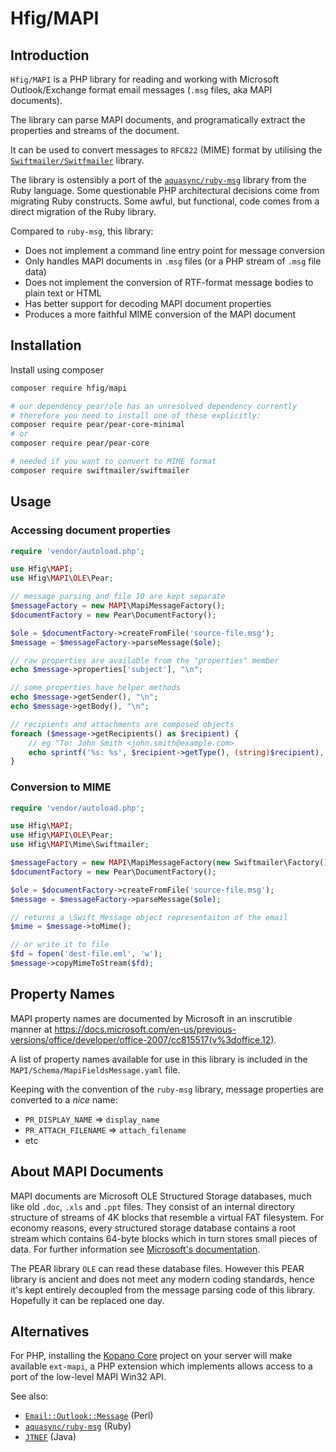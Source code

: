 # Hfig/MAPI

## Introduction
``Hfig/MAPI`` is a PHP library for reading and working with Microsoft Outlook/Exchange format email messages (``.msg`` files, aka MAPI documents).

The library can parse MAPI documents, and programatically extract the properties and streams of the document.

It can be used to convert messages to ``RFC822`` (MIME) format by utilising the [``Swiftmailer/Switfmailer``](https://github.com/swiftmailer/swiftmailer) library.

The library is ostensibly a port of the [``aquasync/ruby-msg``](https://github.com/aquasync/ruby-msg) library from the Ruby language. Some questionable PHP architectural decisions come from migrating Ruby constructs. Some awful, but functional, code comes from a direct migration of the Ruby library.

Compared to ``ruby-msg``, this library:

* Does not implement a command line entry point for message conversion
* Only handles MAPI documents in ``.msg`` files (or a PHP stream of ``.msg`` file data)
* Does not implement the conversion of RTF-format message bodies to plain text or HTML
* Has better support for decoding MAPI document properties
* Produces a more faithful MIME conversion of the MAPI document

## Installation

Install using composer

```sh
composer require hfig/mapi

# our dependency pear/ole has an unresolved dependency currently
# therefore you need to install one of these explicitly:
composer require pear/pear-core-minimal
# or
composer require pear/pear-core

# needed if you want to convert to MIME format
composer require swiftmailer/swiftmailer
```

## Usage

### Accessing document properties

```php
require 'vendor/autoload.php';

use Hfig\MAPI;
use Hfig\MAPI\OLE\Pear;

// message parsing and file IO are kept separate
$messageFactory = new MAPI\MapiMessageFactory();
$documentFactory = new Pear\DocumentFactory(); 

$ole = $documentFactory->createFromFile('source-file.msg');
$message = $messageFactory->parseMessage($ole);

// raw properties are available from the "properties" member
echo $message->properties['subject'], "\n";

// some properties have helper methods
echo $message->getSender(), "\n";
echo $message->getBody(), "\n";

// recipients and attachments are composed objects
foreach ($message->getRecipients() as $recipient) {
    // eg "To: John Smith <john.smith@example.com>
    echo sprintf('%s: %s', $recipient->getType(), (string)$recipient), "\n";
}
```

### Conversion to MIME
```php
require 'vendor/autoload.php';

use Hfig\MAPI;
use Hfig\MAPI\OLE\Pear;
use Hfig\MAPI\Mime\Swiftmailer;

$messageFactory = new MAPI\MapiMessageFactory(new Swiftmailer\Factory());
$documentFactory = new Pear\DocumentFactory(); 

$ole = $documentFactory->createFromFile('source-file.msg');
$message = $messageFactory->parseMessage($ole);

// returns a \Swift_Message object representaiton of the email
$mime = $message->toMime();

// or write it to file
$fd = fopen('dest-file.eml', 'w');
$message->copyMimeToStream($fd);
```

## Property Names

MAPI property names are documented by Microsoft in an inscrutible manner at https://docs.microsoft.com/en-us/previous-versions/office/developer/office-2007/cc815517(v%3doffice.12). 

A list of property names available for use in this library is included in the ``MAPI/Schema/MapiFieldsMessage.yaml`` file.

Keeping with the convention of the ``ruby-msg`` library, message properties are converted to a _nice_ name:

* ``PR_DISPLAY_NAME`` => ``display_name``
* ``PR_ATTACH_FILENAME`` => ``attach_filename``
* etc

## About MAPI Documents

MAPI documents are Microsoft OLE Structured Storage databases, much like old ``.doc``, ``.xls`` and ``.ppt`` files. They consist of an internal directory structure of streams of 4K blocks that resemble a virtual FAT filesystem. For economy reasons, every structured storage database contains a root stream which contains 64-byte blocks which in turn stores small pieces of data. For further information see [Microsoft's documentation](https://docs.microsoft.com/en-us/windows/desktop/Stg/structured-storage-start-page).

The PEAR library ``OLE`` can read these database files. However this PEAR library is ancient and does not meet any modern coding standards, hence it's kept entirely decoupled from the message parsing code of this library. Hopefully it can be replaced one day.

## Alternatives

For PHP, installing the [Kopano Core](https://github.com/Kopano-dev/kopano-core) project on your server will make available ``ext-mapi``, a PHP extension which implements allows access to a port of the low-level MAPI Win32 API.

See also:
* [``Email::Outlook::Message``](https://github.com/mvz/email-outlook-message-perl) (Perl)
* [``aquasync/ruby-msg``](https://github.com/aquasync/ruby-msg) (Ruby)
* [``JTNEF``](https://www.freeutils.net/source/jtnef/) (Java)
